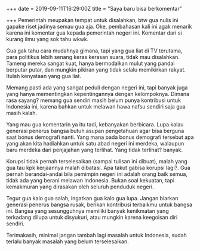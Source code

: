 +++
date = 2019-09-11T16:29:00Z
title = "Saya baru bisa berkomentar"

+++
Pemerintah meupakan tempat untuk disalahkan, btw gua nulis ini gapake riset jadinya semau gua aja. Oke, pembahasan kali ini agak menarik karena ini komentar gua kepada pemerintah negeri ini. Komentar dari si kurang ilmu yang sok tahu wkwk.

Gua gak tahu cara mudahnya gimana, tapi yang gua liat di TV terutama, para politikus lebih senang keras kerasan suara, tidak mau disalahkan. Tameng mereka sangat kuat, hanya bermodalkan mulut yang pandai berputar putar, dan mungkin pikiran yang tidak selalu memikirkan rakyat. Itulah kenyataan yang gua liat.

Memang pasti ada yang sangat peduli dengan negeri ini, tapi banyak juga yang hanya mementingkan kepentingannya dengan kelompoknya. Dimana rasa sayang? memang gua sendiri masih belum punya kontribusi untuk Indonesia ini, karena bahkan untuk melawan hawa nafsu sendiri saja gua masih kalah.

Yang mau gua komentarin ya itu tadi, kebanyakan berbicara. Lupa kalau generasi penerus bangsa butuh asupan pengetahuan agar bisa berguna saat bonus demografi nanti. Yang mana pada bonus demografi tersebut apa yang akan kita hadiahkan untuk satu abad negeri ini merdeka, walaupun baru merdeka dari penjajahan yang terlihat. Yang tidak terlihat? banyak.

Korupsi tidak pernah terselesaikan (sampai tulisan ini dibuat), malah yang gua tau kpk kerjaannya malah dibatasi. Apa takut gabisa korupsi lagi?. Gua pernah berandai-andai bila pemimpin negeri ini adalah orang baik semua, tidak ada yang berani melawan Indonesia. Bukan soal kekuatan, tapi kemakmuran yang dirasakan oleh seluruh penduduk negeri.

Tegur gua kalo gua salah, ingatkan gua kalo gua lupa. Jangan biarkan generasi penerus bangsa rusak, berikan kontribusi terbaikmu untuk bangsa ini. Bangsa yang sesungguhnya memiliki banyak kenikmatan yang terkadang dilupa untuk disyukuri, atau mungkin karena keegoisan diri sendiri.

Terimakasih, minimal jangan tambah lagi masalah untuk Indonesia, sudah terlalu banyak masalah yang belum terselesaikan.